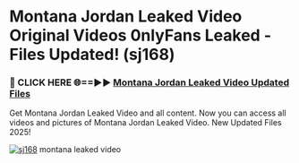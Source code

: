 # Montana Jordan Leaked Video Original Videos 0nlyFans Leaked - Files Updated! (sj168)

<h3>🔴 CLICK HERE 🌐==►► <a href="https://tinyurl.com/2jnfzry5" rel="nofollow">Montana Jordan Leaked Video Updated Files</a></h3>

Get Montana Jordan Leaked Video and all content. Now you can access all videos and pictures of Montana Jordan Leaked Video. New Updated Files 2025!

[![sj168](https://i.imgur.com/GyGTBgg.gif)](https://tinyurl.com/2jnfzry5)
montana leaked video